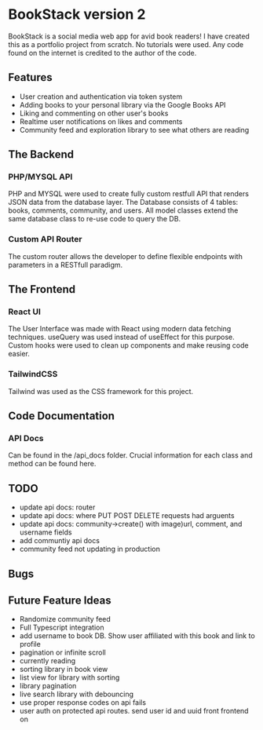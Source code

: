 # BookStack version 2

BookStack is a social media web app for avid book readers! I have created this as a portfolio project from scratch. No tutorials were used. Any code found on the internet is credited to the author of the code.



## Features
- User creation and authentication via token system
- Adding books to your personal library via the Google Books API
- Liking and commenting on other user's books
- Realtime user notifications on likes and comments
- Community feed and exploration library to see what others are reading



## The Backend

### PHP/MYSQL API
PHP and MYSQL were used to create fully custom restfull API that renders JSON data from the database layer. The Database consists of 4 tables: books, comments, community, and users. All model classes extend the same database class to re-use code to query the DB.

### Custom API Router
The custom router allows the developer to define flexible endpoints with parameters in a RESTfull paradigm.



## The Frontend

### React UI
The User Interface was made with React using modern data fetching techniques. useQuery was used instead of useEffect for this purpose. Custom hooks were used to clean up components and make reusing code easier.

### TailwindCSS
Tailwind was used as the CSS framework for this project.



## Code Documentation

### API Docs
Can be found in the /api_docs folder. Crucial information for each class and method can be found here. 



## TODO
- update api docs: router
- update api docs: where PUT POST DELETE requests had arguents
- update api docs: community->create() with image)url, comment, and username fields
- add communtiy api docs
- community feed not updating in production

## Bugs



## Future Feature Ideas
- Randomize community feed
- Full Typescript integration
- add username to book DB. Show user affiliated with this book and link to profile
- pagination or infinite scroll
- currently reading
- sorting library in book view
- list view for library with sorting
- library pagination
- live search library with debouncing
- use proper response codes on api fails
- user auth on protected api routes. send user id and uuid front frontend on 
